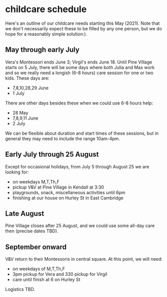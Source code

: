 # childcare schedule 

Here's an outline of our childcare needs starting this May (2021).  Note that we don't necessarily expect these to be filled by any one person, but we do hope for a reasonably simple solution:).

## May through early July

Vera's Montessori ends June 3; Virgil's ends June 18.  Until Pine Village starts on 5 July, there will be some days where both Julia and Max work and so we really need a longish (6-8 hours) care session for one or two kids.  These days are:

  * 7,8,10,28,29 June
  * 1 July

There are other days besides these when we could use 6-8 hours help:
  * 28 May
  * 7,8,9,11 June
  * 2 July

We can be flexible about duration and start times of these sessions, but in general they may need to include the range 10am-4pm.

## Early July through 25 August

Except for occasional holidays, from July 5 through August 25 we are looking for:
  * on weekdays M,T,Th,F
  * pickup V&V at Pine Village in Kendall at 3:30
  * playgrounds, snack, miscellaneous activities until 6pm
  * finishing at our house on Hurley St in East Cambridge


## Late August

Pine Village closes after 25 August, and we could use some all-day care then (precise dates TBD).

## September onward

V&V return to their Montessoris in central square.  At this point, we will need:
- on weekdays of M,T,Th,F
- 3pm pickup for Vera and 330 pickup for Virgil
- care until finish at 6 on Hurley St

Logistics TBD.
